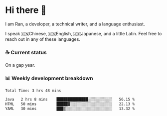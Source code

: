 # Hi there 👋

I am Ran, a developer, a technical writer, and a language enthusiast.

I speak 🇨🇳Chinese, 🇺🇸English, 🇯🇵Japanese, and a little Latin. Feel free to reach out in any of these languages.

<!-- [LinkedIn]() | [Twitter]() | [📧]() -->

### ☕ Current status

On a gap year.

### 📊 Weekly development breakdown

<!--START_SECTION:waka-->

```txt
Total Time: 3 hrs 48 mins

Java   2 hrs 8 mins    ██████████████░░░░░░░░░░░   56.15 %
HTML   50 mins         █████▓░░░░░░░░░░░░░░░░░░░   22.13 %
YAML   30 mins         ███▒░░░░░░░░░░░░░░░░░░░░░   13.32 %
```

<!--END_SECTION:waka-->
